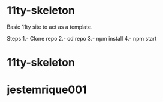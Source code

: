 # 11ty-skeleton
Basic 11ty site to act as a template.

Steps
1.- Clone repo
2.- cd repo
3.- npm install
4.- npm start
# 11ty-skeleton
# jestemrique001
